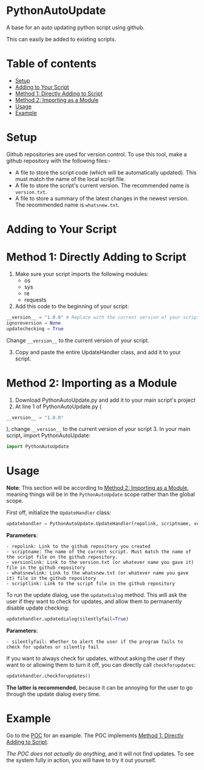 # PythonAutoUpdate
A base for an auto updating python script using github.

This can easily be added to existing scripts.

# Table of contents

- [Setup](#setup)
- [Adding to Your Script](#adding-to-your-script)
- [Method 1: Directly Adding to Script](#method-1-directly-adding-to-script)
- [Method 2: Importing as a Module](#method-2-importing-as-a-module)
- [Usage](#usage)
- [Example](#example)

# Setup
Github repositories are used for version control. To use this tool, make a github repository with the following files:-
- A file to store the script code (which will be automatically updated). This must match the name of the local script file. 
- A file to store the script's current version. The recommended name is `version.txt`. 
- A file to store a summary of the latest changes in the newest version. The recommended name is `whatsnew.txt`.

# Adding to Your Script

# Method 1: Directly Adding to Script
1. Make sure your script imports the following modules:
   - os
   - sys
   - re
   - requests
2. Add this code to the beginning of your script:
```py
__version__ = "1.0.0" # Replace with the current version of your script
ignoreversion = None
updatechecking = True
```
Change `__version__` to the current version of your script.<br>

3. Copy and paste the entire UpdateHandler class, and add it to your script.

# Method 2: Importing as a Module
1. Download PythonAutoUpdate.py and add it to your main script's project
2. At line 1 of PythonAutoUpdate.py
   (
```py
__version__ = "1.0.0"
```
),
 change `__version__` to the current version of your script
3. In your main script, import PythonAutoUpdate:
```py
import PythonAutoUpdate
```

# Usage

**Note**:
This section will be according to [Method 2: Importing as a Module](#method-2-importing-as-a-module), meaning things will be in the `PythonAutoUpdate` scope rather than the global scope.

First off, initialize the `UpdateHandler` class:

```py
updatehandler = PythonAutoUpdate.UpdateHandler(repolink, scriptname, versionlink, whatsnewlink, codelink)
```

**Parameters**:
```
- repolink: Link to the github repository you created
- scriptname: The name of the current script. Must match the name of the script file on the github repository.
- versionlink: Link to the version.txt (or whatever name you gave it) file in the github repository
- whatsnewlink: Link to the whatsnew.txt (or whatever name you gave it) file in the github repository
- scriptlink: Link to the script file in the github repository
```

To run the update dialog, use the `updatedialog` method. This will ask the user if they want to check for updates, and allow them to permanently disable update checking:

```py
updatehandler.updatedialog(silentlyfail=True)
```

**Parameters**:
```
- silentlyfail: Whether to alert the user if the program fails to check for updates or silently fail
```

If you want to always check for updates, without asking the user if they want to or allowing them to turn it off, you can directly call `checkforupdates`:

```py
updatehandler.checkforupdates()
```

**The latter is recommended**, because it can be annoying for the user to go through the update dialog every time.

# Example
Go to the [POC](POCLINKHERE) for an example. The POC implements [Method 1: Directly Adding to Script](#method-1-directly-adding-to-script).

*The POC does not actually do anything*, and it will not find updates. To see the system fully in action, you will have to try it out yourself.
